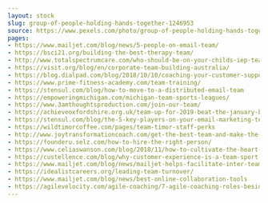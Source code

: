 ```yaml
---
layout: stock
slug: group-of-people-holding-hands-together-1246953
source: https://www.pexels.com/photo/group-of-people-holding-hands-together-1246953/
pages:
- https://www.mailjet.com/blog/news/5-people-on-email-team/
- https://bsci21.org/building-the-best-therapy-team/
- http://www.totalspectrumcare.com/who-should-be-on-your-childs-iep-team/
- https://visit.org/blog/en/corporate-team-building-australia/
- https://blog.dialpad.com/blog/2018/10/10/coaching-your-customer-support-team-for-success
- https://www.prime-fitness-academy.com/team-training/
- https://stensul.com/blog/how-to-move-to-a-distributed-email-team
- https://empoweringmichigan.com/michigan-team-sports-leagues/
- https://www.3amthoughtsproduction.com/join-our-team/
- https://achieveoxfordshire.org.uk/team-up-for-2019-beat-the-january-blues/
- https://stensul.com/blog/the-5-key-players-on-your-email-marketing-team
- https://wildtimorcoffee.com/pages/team-timor-staff-perks
- http://www.joytransformationcoach.com/get-the-best-team-and-make-the-most-profit/
- https://founderu.selz.com/how-to-hire-the-right-person/
- https://www.celiaswanson.com/blog/2018/11/how-to-cultivate-the-heart-the-mind-and-respect-of-your-team/
- https://custellence.com/blog/why-customer-experience-is-a-team-sport.html
- https://www.mailjet.com/blog/news/mailjet-helps-facilitate-inter-team-collaboration/
- https://idealistcareers.org/leading-team-turnover/
- https://www.mailjet.com/blog/news/best-online-collaboration-tools
- https://agilevelocity.com/agile-coaching/7-agile-coaching-roles-besides-agile-coach/
---
```

